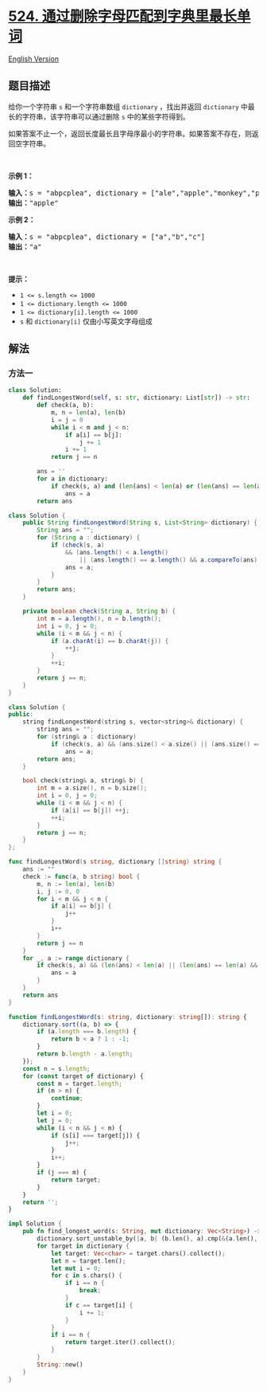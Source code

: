 # [524. 通过删除字母匹配到字典里最长单词](https://leetcode.cn/problems/longest-word-in-dictionary-through-deleting)

[English Version](/solution/0500-0599/0524.Longest%20Word%20in%20Dictionary%20through%20Deleting/README_EN.md)

<!-- tags:数组,双指针,字符串,排序 -->

## 题目描述

<!-- 这里写题目描述 -->

<p>给你一个字符串 <code>s</code> 和一个字符串数组 <code>dictionary</code> ，找出并返回&nbsp;<code>dictionary</code> 中最长的字符串，该字符串可以通过删除 <code>s</code> 中的某些字符得到。</p>

<p>如果答案不止一个，返回长度最长且字母序最小的字符串。如果答案不存在，则返回空字符串。</p>

<p>&nbsp;</p>

<p><strong>示例 1：</strong></p>

<pre>
<strong>输入：</strong>s = "abpcplea", dictionary = ["ale","apple","monkey","plea"]
<strong>输出：</strong>"apple"
</pre>

<p><strong>示例 2：</strong></p>

<pre>
<strong>输入：</strong>s = "abpcplea", dictionary = ["a","b","c"]
<strong>输出：</strong>"a"
</pre>

<p>&nbsp;</p>

<p><strong>提示：</strong></p>

<ul>
	<li><code>1 &lt;= s.length &lt;= 1000</code></li>
	<li><code>1 &lt;= dictionary.length &lt;= 1000</code></li>
	<li><code>1 &lt;= dictionary[i].length &lt;= 1000</code></li>
	<li><code>s</code> 和 <code>dictionary[i]</code> 仅由小写英文字母组成</li>
</ul>

## 解法

### 方法一

<!-- tabs:start -->

```python
class Solution:
    def findLongestWord(self, s: str, dictionary: List[str]) -> str:
        def check(a, b):
            m, n = len(a), len(b)
            i = j = 0
            while i < m and j < n:
                if a[i] == b[j]:
                    j += 1
                i += 1
            return j == n

        ans = ''
        for a in dictionary:
            if check(s, a) and (len(ans) < len(a) or (len(ans) == len(a) and ans > a)):
                ans = a
        return ans
```

```java
class Solution {
    public String findLongestWord(String s, List<String> dictionary) {
        String ans = "";
        for (String a : dictionary) {
            if (check(s, a)
                && (ans.length() < a.length()
                    || (ans.length() == a.length() && a.compareTo(ans) < 0))) {
                ans = a;
            }
        }
        return ans;
    }

    private boolean check(String a, String b) {
        int m = a.length(), n = b.length();
        int i = 0, j = 0;
        while (i < m && j < n) {
            if (a.charAt(i) == b.charAt(j)) {
                ++j;
            }
            ++i;
        }
        return j == n;
    }
}
```

```cpp
class Solution {
public:
    string findLongestWord(string s, vector<string>& dictionary) {
        string ans = "";
        for (string& a : dictionary)
            if (check(s, a) && (ans.size() < a.size() || (ans.size() == a.size() && a < ans)))
                ans = a;
        return ans;
    }

    bool check(string& a, string& b) {
        int m = a.size(), n = b.size();
        int i = 0, j = 0;
        while (i < m && j < n) {
            if (a[i] == b[j]) ++j;
            ++i;
        }
        return j == n;
    }
};
```

```go
func findLongestWord(s string, dictionary []string) string {
	ans := ""
	check := func(a, b string) bool {
		m, n := len(a), len(b)
		i, j := 0, 0
		for i < m && j < n {
			if a[i] == b[j] {
				j++
			}
			i++
		}
		return j == n
	}
	for _, a := range dictionary {
		if check(s, a) && (len(ans) < len(a) || (len(ans) == len(a) && a < ans)) {
			ans = a
		}
	}
	return ans
}
```

```ts
function findLongestWord(s: string, dictionary: string[]): string {
    dictionary.sort((a, b) => {
        if (a.length === b.length) {
            return b < a ? 1 : -1;
        }
        return b.length - a.length;
    });
    const n = s.length;
    for (const target of dictionary) {
        const m = target.length;
        if (m > n) {
            continue;
        }
        let i = 0;
        let j = 0;
        while (i < n && j < m) {
            if (s[i] === target[j]) {
                j++;
            }
            i++;
        }
        if (j === m) {
            return target;
        }
    }
    return '';
}
```

```rust
impl Solution {
    pub fn find_longest_word(s: String, mut dictionary: Vec<String>) -> String {
        dictionary.sort_unstable_by(|a, b| (b.len(), a).cmp(&(a.len(), b)));
        for target in dictionary {
            let target: Vec<char> = target.chars().collect();
            let n = target.len();
            let mut i = 0;
            for c in s.chars() {
                if i == n {
                    break;
                }
                if c == target[i] {
                    i += 1;
                }
            }
            if i == n {
                return target.iter().collect();
            }
        }
        String::new()
    }
}
```

<!-- tabs:end -->

<!-- end -->
